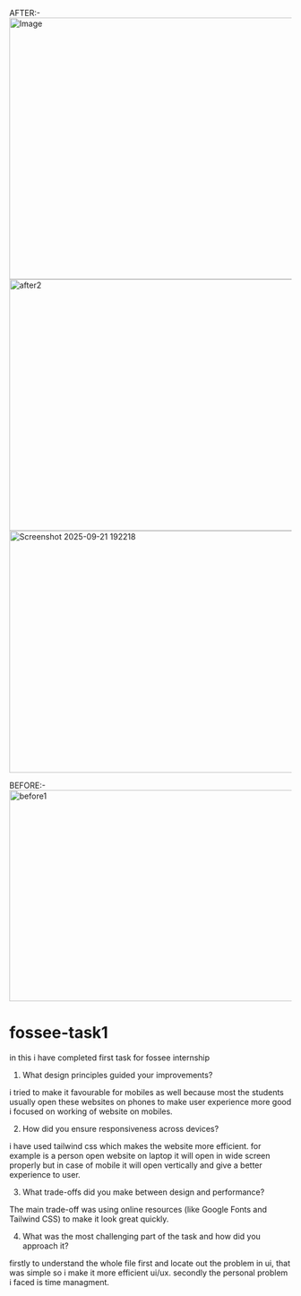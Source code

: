 AFTER:-
<img width="945" height="467" alt="Image" src="https://github.com/user-attachments/assets/22a736a3-7213-44ab-ae4e-d92b66b30c36" />
<img width="956" height="449" alt="after2" src="https://github.com/user-attachments/assets/921b2c69-2b29-45ad-bfcb-5f0ce2d6040b" />
<img width="959" height="432" alt="Screenshot 2025-09-21 192218" src="https://github.com/user-attachments/assets/b80884f1-15b8-4cb6-8ba2-590a7a88b078" />


BEFORE:-
<img width="959" height="377" alt="before1" src="https://github.com/user-attachments/assets/0dc709ed-1468-49fa-961a-da052339e33c" />



# fossee-task1
in this i have completed first task for fossee internship

1. What design principles guided your improvements?

i tried to make it favourable for mobiles as well because most the students usually open these websites on phones to make user experience more good i focused on working of website on mobiles.

2. How did you ensure responsiveness across devices?

i have used tailwind css which makes the website more efficient. for example is a person open website on laptop it will open in wide screen properly but in case of mobile it will open vertically and give a better experience to user.

3. What trade-offs did you make between design and performance?

The main trade-off was using online resources (like Google Fonts and Tailwind CSS) to make it look great quickly.

4. What was the most challenging part of the task and how did you approach it?

firstly to understand the whole file first and locate out the problem in ui, that was simple so i make it more efficient ui/ux. secondly the personal problem i faced is time managment.
